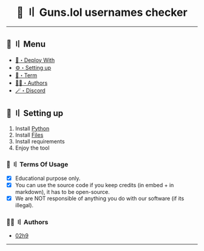 <h1 align="center">
 💎 〢 Guns.lol usernames checker
</h1>

---
## <a id="menu"></a>🍃 〢 Menu

- [📩・Deploy With](#deploys)
- [⚙️・Setting up](#setup)
- [💼・Term](#terms)
- [🕵️‍♂️・Authors](#authors)
- [🪄・Discord](https://discord.com/users/292745404708159488)

## <a id="setup"></a> 📁 〢 Setting up

1. Install [Python](https://python.org/)
2. Install [Files](https://github.com/02h9/Guns.lol-usernames-checker.git/archive/refs/heads/main.zip)
3. Install requirements
5. Enjoy the tool

### <a id="terms"></a>💼 〢 Terms Of Usage

- [x] Educational purpose only.
- [x] You can use the source code if you keep credits (in embed + in markdown), it has to be open-source.
- [x] We are NOT responsible of anything you do with our software (if its illegal).

### <a id="authors"></a>🕵️‍♂️ 〢 Authors
- [02h9](https://github.com/02h9)

---
